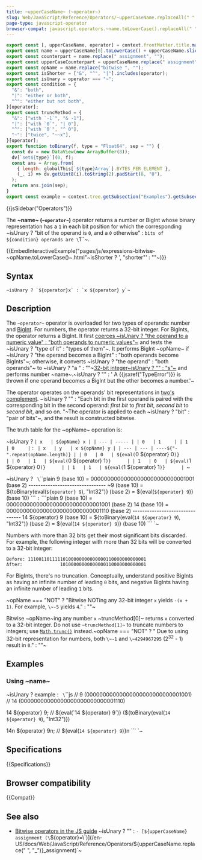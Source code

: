 ```yaml
---
title: ~upperCaseName~ (~operator~)
slug: Web/JavaScript/Reference/Operators/~upperCaseName.replaceAll(" ", "_")~
page-type: javascript-operator
browser-compat: javascript.operators.~name.toLowerCase().replaceAll(" ", "_")~
---
```


```js setup
export const [, upperCaseName, operator] = context.frontMatter.title.match(/(.*) \((.*)\)/);
export const name = upperCaseName[0].toLowerCase() + upperCaseName.slice(1);
export const counterpart = name.replace(" assignment", "");
export const upperCaseCounterpart = upperCaseName.replace(" assignment", "");
export const opName = name.replace("bitwise ", "");
export const isShorter = ["&", "^", "|"].includes(operator);
export const isUnary = operator === "~";
export const condition = {
  "&": "both",
  "|": "either or both",
  "^": "either but not both",
}[operator];
export const truncMethod = {
  "&": ["with `-1`", "& -1"],
  "|": ["with `0`", "| 0"],
  "^": ["with `0`", "^ 0"],
  "~": ["twice", "~~x"],
}[operator];
export function toBinary(f, type = "Float64", sep = "") {
  const dv = new DataView(new ArrayBuffer(8));
  dv[`set${type}`](0, f);
  const ans = Array.from(
    { length: globalThis[`${type}Array`].BYTES_PER_ELEMENT },
    (_, i) => dv.getUint8(i).toString(2).padStart(8, "0"),
  );
  return ans.join(sep);
}
export const example = context.tree.getSubsection("Examples").getSubsection(0);
```

{{jsSidebar("Operators")}}

The **~name~ (`~operator~`)** operator returns a number or BigInt whose binary representation has a `1` in each bit position for which the corresponding ~isUnary ? "bit of the operand is `0`, and a `0` otherwise" : `bits of ${condition} operands are \`1\``~.

{{EmbedInteractiveExample("pages/js/expressions-bitwise-~opName.toLowerCase()~.html"~isShorter ? ', "shorter"' : ""~)}}

## Syntax

```js-nolint
~isUnary ? `${operator}x` : `x ${operator} y`~
```

## Description

The `~operator~` operator is overloaded for two types of operands: number and [BigInt](/en-US/docs/Web/JavaScript/Reference/Global_Objects/BigInt). For numbers, the operator returns a 32-bit integer. For BigInts, the operator returns a BigInt. It first [coerces ~isUnary ? "the operand to a numeric value" : "both operands to numeric values"~](/en-US/docs/Web/JavaScript/Data_structures#numeric_coercion) and tests the ~isUnary ? "type of it" : "types of them"~. It performs BigInt ~opName~ if ~isUnary ? "the operand becomes a BigInt" : "both operands become BigInts"~; otherwise, it converts ~isUnary ? "the operand" : "both operands"~ to ~isUnary ? "a " : ""~[32-bit integer~isUnary ? "" : "s"~](/en-US/docs/Web/JavaScript/Reference/Global_Objects/Number#fixed-width_number_conversion) and performs number ~name~.~isUnary ? "" : ' A {{jsxref("TypeError")}} is thrown if one operand becomes a BigInt but the other becomes a number.'~

The operator operates on the operands' bit representations in [two's complement](https://en.wikipedia.org/wiki/Two's_complement). ~isUnary ? "" : "Each bit in the first operand is paired with the corresponding bit in the second operand: _first bit_ to _first bit_, _second bit_ to _second bit_, and so on. "~The operator is applied to each ~isUnary ? "bit" : "pair of bits"~, and the result is constructed bitwise.

The truth table for the ~opName~ operation is:

~isUnary ? `
| x   | ${opName} x |
| --- | ----- |
| 0   | 1     |
| 1   | 0     |
` : `
| x   | y   | x ${opName} y |
| --- | --- | ----${"-".repeat(opName.length)} |
| 0   | 0   | ${eval(`0 ${operator} 0`)}      |
| 0   | 1   | ${eval(`0 ${operator} 1`)}      |
| 1   | 0   | ${eval(`1 ${operator} 0`)}      |
| 1   | 1   | ${eval(`1 ${operator} 1`)}      |
`~

~isUnary ? `
\`\`\`plain
 9 (base 10) = 00000000000000000000000000001001 (base 2)
               --------------------------------
\~9 (base 10) = ${toBinary(eval(`${operator} 9`), "Int32")} (base 2) = ${eval(`${operator} 9`)} (base 10)
\`\`\`
` : `
\`\`\`plain
     9 (base 10) = 00000000000000000000000000001001 (base 2)
    14 (base 10) = 00000000000000000000000000001110 (base 2)
                   --------------------------------
14 ${operator} 9 (base 10) = ${toBinary(eval(`14 ${operator} 9`), "Int32")} (base 2) = ${eval(`14 ${operator} 9`)} (base 10)
\`\`\`
`~

Numbers with more than 32 bits get their most significant bits discarded. For example, the following integer with more than 32 bits will be converted to a 32-bit integer:

```plain
Before: 11100110111110100000000000000110000000000001
After:              10100000000000000110000000000001
```

For BigInts, there's no truncation. Conceptually, understand positive BigInts as having an infinite number of leading `0` bits, and negative BigInts having an infinite number of leading `1` bits.

~opName === "NOT" ? "Bitwise NOTing any 32-bit integer `x` yields `-(x + 1)`. For example, `\~-5` yields `4`." : ""~

Bitwise ~opName~ing any number `x` ~truncMethod[0]~ returns `x` converted to a 32-bit integer. Do not use `~truncMethod[1]~` to truncate numbers to integers; use [`Math.trunc()`](/en-US/docs/Web/JavaScript/Reference/Global_Objects/Math/trunc#using_bitwise_no-ops_to_truncate_numbers) instead.~opName === "NOT" ? " Due to using 32-bit representation for numbers, both `\~-1` and `\~4294967295` (2<sup>32</sup> - 1) result in `0`." : ""~

## Examples

### Using ~name~

~isUnary ? example : `
\`\`\`js
// 9  (00000000000000000000000000001001)
// 14 (00000000000000000000000000001110)

14 ${operator} 9;
// ${eval(`14 ${operator} 9`)} (${toBinary(eval(`14 ${operator} 9`), "Int32")})

14n ${operator} 9n; // ${eval(`14 ${operator} 9`)}n
\`\`\`
`~

## Specifications

{{Specifications}}

## Browser compatibility

{{Compat}}

## See also

- [Bitwise operators in the JS guide](/en-US/docs/Web/JavaScript/Guide/Expressions_and_operators#bitwise_operators)
~isUnary ? "" : `- [${upperCaseName} assignment (\`${operator}=\`)](/en-US/docs/Web/JavaScript/Reference/Operators/${upperCaseName.replace(" ", "_")}_assignment)`~
